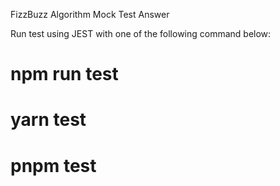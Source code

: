 FizzBuzz
Algorithm Mock Test Answer

Run test using JEST with one of the following command below:

# npm run test

# yarn test

# pnpm test
